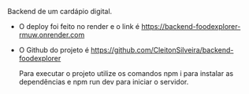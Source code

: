Backend de um cardápio digital.

- O deploy foi feito no render e o link é https://backend-foodexplorer-rmuw.onrender.com
  
- O Github do projeto é https://github.com/CleitonSilveira/backend-foodexplorer

  Para executar o projeto utilize os comandos npm i para instalar as dependências e npm run dev para iniciar o servidor. 
